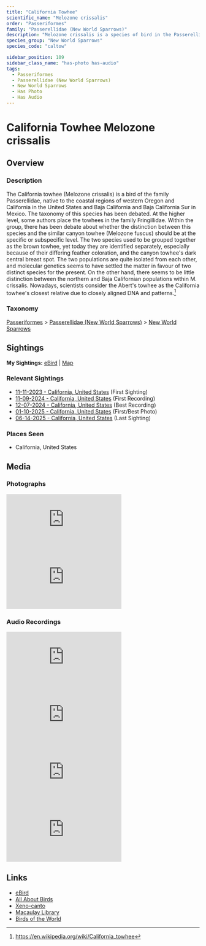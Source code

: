 ```yaml
---
title: "California Towhee"
scientific_name: "Melozone crissalis"
order: "Passeriformes"
family: "Passerellidae (New World Sparrows)"
description: "Melozone crissalis is a species of bird in the Passerellidae (New World Sparrows) family. It has been observed 53 times. It has been photographed. It has been recorded."
species_group: "New World Sparrows"
species_code: "caltow"

sidebar_position: 109
sidebar_class_name: "has-photo has-audio"
tags: 
  - Passeriformes
  - Passerellidae (New World Sparrows)
  - New World Sparrows
  - Has Photo
  - Has Audio
---
```


# California Towhee <span className='sci_name'>Melozone crissalis</span>

## Overview

### Description
The California towhee (Melozone crissalis) is a bird of the family Passerellidae, native to the coastal regions of western Oregon and California in the United States and Baja California  and Baja California Sur in Mexico.
The taxonomy of this species has been debated. At the higher level, some authors place the towhees in the family Fringillidae. Within the group, there has been debate about whether the distinction between this species and the similar canyon towhee (Melozone fuscus) should be at the specific or subspecific level. The two species used to be grouped together as the brown towhee, yet today they are identified separately, especially because of their differing feather coloration, and the canyon towhee's dark central breast spot. The two populations are quite isolated from each other, and molecular genetics seems to have settled the matter in favour of two distinct species for the present. On the other hand, there seems to be little distinction between the northern and Baja Californian populations within M. crissalis.  Nowadays, scientists consider the Abert's towhee as the California towhee's closest relative due to closely aligned DNA and patterns.[^1]

[^1]: https://en.wikipedia.org/wiki/California_towhee

### Taxonomy
[Passeriformes](/tags/passeriformes) > [Passerellidae (New World Sparrows)](/tags/passerellidae-new-world-sparrows) > [New World Sparrows](/tags/new-world-sparrows)


## Sightings

**My Sightings:** [eBird](https://ebird.org/lifelist?r=world&time=life&spp=caltow) | [Map](/map?species_code=caltow)

### Relevant Sightings

* [11-11-2023 - California, United States](https://ebird.org/checklist/S154259403) (First Sighting)
* [11-09-2024 - California, United States](https://ebird.org/checklist/S202974271) (First Recording)
* [12-07-2024 - California, United States](https://ebird.org/checklist/S204701057) (Best Recording)
* [01-10-2025 - California, United States](https://ebird.org/checklist/S208779826) (First/Best Photo)
* [06-14-2025 - California, United States](https://ebird.org/checklist/S250753679) (Last Sighting)

### Places Seen

* California, United States



## Media
### Photographs
<iframe className="photo_iframe horizontal" src="https://macaulaylibrary.org/asset/628924498/embed" frameBorder="0" allowFullScreen></iframe>
<iframe className="photo_iframe horizontal" src="https://macaulaylibrary.org/asset/629166831/embed" frameBorder="0" allowFullScreen></iframe>

### Audio Recordings
<iframe className="audio_iframe" src="https://macaulaylibrary.org/asset/626557682/embed" frameBorder="0" allowFullScreen></iframe>
<iframe className="audio_iframe" src="https://macaulaylibrary.org/asset/627219214/embed" frameBorder="0" allowFullScreen></iframe>
<iframe className="audio_iframe" src="https://macaulaylibrary.org/asset/627593391/embed" frameBorder="0" allowFullScreen></iframe>
<iframe className="audio_iframe" src="https://macaulaylibrary.org/asset/637617823/embed" frameBorder="0" allowFullScreen></iframe>

## Links
* [eBird](https://ebird.org/species/caltow) 
* [All About Birds](https://www.allaboutbirds.org/guide/caltow) 
* [Xeno-canto](https://www.xeno-canto.org/species/melozone-crissalis) 
* [Macaulay Library](https://search.macaulaylibrary.org/catalog?taxonCode=caltow&sort=rating_rank_desc)
* [Birds of the World](https://birdsoftheworld.org/bow/species/caltow)
